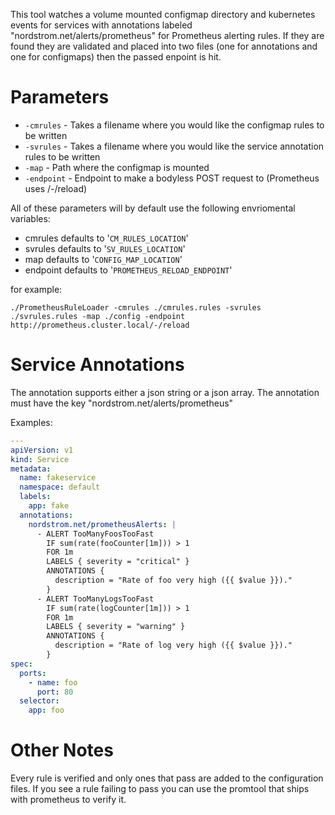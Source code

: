 This tool watches a volume mounted configmap directory and kubernetes events for services with annotations labeled "nordstrom.net/alerts/prometheus" for Prometheus alerting rules. If they are found they are validated and placed into two files (one for annotations and one for configmaps) then the passed enpoint is hit.

Parameters
==========

*  `-cmrules` - Takes a filename where you would like the configmap rules to be written
*  `-svrules` - Takes a filename where you would like the service annotation rules to be written
*  `-map` - Path where the configmap is mounted
*  `-endpoint` - Endpoint to make a bodyless POST request to (Prometheus uses /-/reload)

All of these parameters will by default use the following envriomental variables:

* cmrules defaults to '`CM_RULES_LOCATION`'
* svrules defaults to '`SV_RULES_LOCATION`'
* map defaults to '`CONFIG_MAP_LOCATION`'
* endpoint defaults to '`PROMETHEUS_RELOAD_ENDPOINT`'

for example:

    ./PrometheusRuleLoader -cmrules ./cmrules.rules -svrules ./svrules.rules -map ./config -endpoint http://prometheus.cluster.local/-/reload

Service Annotations
===================
The annotation supports either a json string or a json array. The annotation must have the key "nordstrom.net/alerts/prometheus"

Examples:

```yaml
---
apiVersion: v1
kind: Service
metadata:
  name: fakeservice
  namespace: default
  labels:
    app: fake
  annotations: 
    nordstrom.net/prometheusAlerts: |
      - ALERT TooManyFoosTooFast
        IF sum(rate(fooCounter[1m])) > 1
        FOR 1m
        LABELS { severity = "critical" }
        ANNOTATIONS {
          description = "Rate of foo very high ({{ $value }})."
        }
      - ALERT TooManyLogsTooFast
        IF sum(rate(logCounter[1m])) > 1
        FOR 1m
        LABELS { severity = "warning" }
        ANNOTATIONS {
          description = "Rate of log very high ({{ $value }})."
        }
spec:
  ports:
    - name: foo
      port: 80
  selector:
    app: foo
```

Other Notes
===========
Every rule is verified and only ones that pass are added to the configuration files. If you see a rule failing to pass you can use the promtool that ships with prometheus to verify it.
